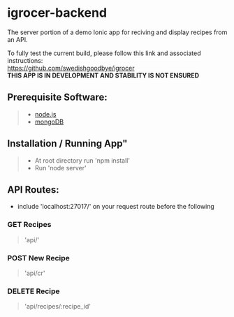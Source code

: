 # igrocer-backend

The server portion of a demo Ionic app for reciving and display recipes from an API.

To fully test the current build, please follow this link and associated instructions:  
https://github.com/swedishgoodbye/igrocer  
**THIS APP IS IN DEVELOPMENT AND STABILITY IS NOT ENSURED**

## Prerequisite Software:  
> * [node.js](https://nodejs.org/en/) 
> * [mongoDB](https://www.mongodb.com/)  


## Installation / Running App"
> * At root directory run 'npm install'
> * Run 'node server'  

## API Routes:  
* include 'localhost:27017/' on your request route before the following  
  
### GET Recipes
> 'api/'  
  
### POST New Recipe  
> 'api/cr'  
  
### DELETE Recipe
> 'api/recipes/:recipe_id'
